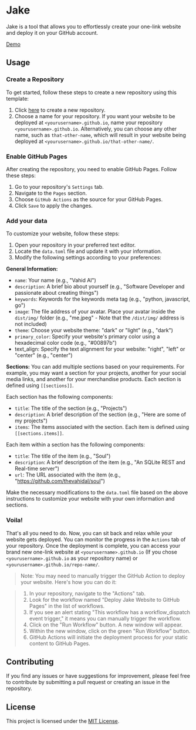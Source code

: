 # Jake

Jake is a tool that allows you to effortlessly create your one-link website and deploy it on your GitHub account.

[Demo](https://thevahidal.github.io/jake)

## Usage

### Create a Repository

To get started, follow these steps to create a new repository using this template:

1. Click [here](https://github.com/new?template_name=jake&template_owner=thevahidal) to create a new repository.
2. Choose a name for your repository. If you want your website to be deployed at `<yourusername>.github.io`, name your repository `<yourusername>.github.io`. Alternatively, you can choose any other name, such as `that-other-name`, which will result in your website being deployed at `<yourusername>.github.io/that-other-name/`.

### Enable GitHub Pages

After creating the repository, you need to enable GitHub Pages. Follow these steps:

1. Go to your repository's `Settings` tab.
2. Navigate to the `Pages` section.
3. Choose `GitHub Actions` as the source for your GitHub Pages.
4. Click `Save` to apply the changes.

### Add your data

To customize your website, follow these steps:

1. Open your repository in your preferred text editor.
2. Locate the `data.toml` file and update it with your information.
3. Modify the following settings according to your preferences:

**General Information:**

- `name`: Your name (e.g., "Vahid Al")
- `description`: A brief bio about yourself (e.g., "Software Developer and passionate about creating things")
- `keywords`: Keywords for the keywords meta tag (e.g., "python, javascript, go")
- `image`: The file address of your avatar. Place your avatar inside the `dist/img/` folder (e.g., "me.jpeg" - Note that the `/dist/img/` address is not included)
- `theme`: Choose your website theme: "dark" or "light" (e.g., "dark")
- `primary_color`: Specify your website's primary color using a hexadecimal color code (e.g., "#00897b")
- text_align: Specify the text alignment for your website: "right", "left" or "center" (e.g., "center")

**Sections:**
You can add multiple sections based on your requirements. For example, you may want a section for your projects, another for your social media links, and another for your merchandise products. Each section is defined using `[[sections]]`.

Each section has the following components:

- `title`: The title of the section (e.g., "Projects")
- `description`: A brief description of the section (e.g., "Here are some of my projects")
- `items`: The items associated with the section. Each item is defined using `[[sections.items]]`.

Each item within a section has the following components:

- `title`: The title of the item (e.g., "Soul")
- `description`: A brief description of the item (e.g., "An SQLite REST and Real-time server")
- `url`: The URL associated with the item (e.g., "https://github.com/thevahidal/soul")

Make the necessary modifications to the `data.toml` file based on the above instructions to customize your website with your own information and sections.

### Voila!

That's all you need to do. Now, you can sit back and relax while your website gets deployed. You can monitor the progress in the `Actions` tab of your repository. Once the deployment is complete, you can access your brand new one-link website at `<yourusername>.github.io` (If you chose `<yourusername>.github.io` as your repository name) or `<yourusername>.github.io/repo-name/`.

> Note: You may need to manually trigger the GitHub Action to deploy your website. Here's how you can do it:

> 1. In your repository, navigate to the "Actions" tab.
> 2. Look for the workflow named "Deploy Jake Website to GitHub Pages" in the list of workflows.
> 3. If you see an alert stating "This workflow has a workflow_dispatch event trigger," it means you can manually trigger the workflow.
> 4. Click on the "Run Workflow" button. A new window will appear.
> 5. Within the new window, click on the green "Run Workflow" button.
> 6. GitHub Actions will initiate the deployment process for your static content to GitHub Pages.

## Contributing

If you find any issues or have suggestions for improvement, please feel free to contribute by submitting a pull request or creating an issue in the repository.

## License

This project is licensed under the [MIT License](LICENSE).
